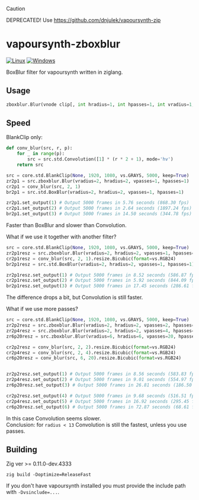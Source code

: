 > [!CAUTION] 
> DEPRECATED! Use https://github.com/dnjulek/vapoursynth-zip



# vapoursynth-zboxblur
[![Linux](https://github.com/dnjulek/vapoursynth-zboxblur/actions/workflows/linux-build.yml/badge.svg)](https://github.com/dnjulek/vapoursynth-zboxblur/actions/workflows/linux-build.yml)
[![Windows](https://github.com/dnjulek/vapoursynth-zboxblur/actions/workflows/windows-build.yml/badge.svg)](https://github.com/dnjulek/vapoursynth-zboxblur/actions/workflows/windows-build.yml)

BoxBlur filter for vapoursynth written in ziglang.

## Usage
```python
zboxblur.Blur(vnode clip[, int hradius=1, int hpasses=1, int vradius=1, int vpasses=1])
```

## Speed
BlankClip only:
```python
def conv_blur(src, r, p):
    for _ in range(p):
        src = src.std.Convolution([1] * (r * 2 + 1), mode='hv')
    return src

src = core.std.BlankClip(None, 1920, 1080, vs.GRAYS, 5000, keep=True)
zr2p1 = src.zboxblur.Blur(vradius=2, hradius=2, vpasses=1, hpasses=1)
cr2p1 = conv_blur(src, 2, 1)
br2p1 = src.std.BoxBlur(vradius=2, hradius=2, vpasses=1, hpasses=1)

zr2p1.set_output(1) # Output 5000 frames in 5.76 seconds (868.30 fps)
cr2p1.set_output(2) # Output 5000 frames in 2.64 seconds (1897.24 fps)
br2p1.set_output(3) # Output 5000 frames in 14.50 seconds (344.78 fps)
```
Faster than BoxBlur and slower than Convolution.

What if we use it together with another filter?
```python
src = core.std.BlankClip(None, 1920, 1080, vs.GRAYS, 5000, keep=True)
zr2p1resz = src.zboxblur.Blur(vradius=2, hradius=2, vpasses=1, hpasses=1).resize.Bicubic(format=vs.RGB24)
cr2p1resz = conv_blur(src, 2, 1).resize.Bicubic(format=vs.RGB24)
br2p1resz = src.std.BoxBlur(vradius=2, hradius=2, vpasses=1, hpasses=1).resize.Bicubic(format=vs.RGB24)

zr2p1resz.set_output(1) # Output 5000 frames in 8.52 seconds (586.87 fps)
cr2p1resz.set_output(2) # Output 5000 frames in 5.92 seconds (844.09 fps)
br2p1resz.set_output(3) # Output 5000 frames in 17.45 seconds (286.61 fps)
```
The difference drops a bit, but Convolution is still faster.

What if we use more passes?
```python
src = core.std.BlankClip(None, 1920, 1080, vs.GRAYS, 5000, keep=True)
zr2p2resz = src.zboxblur.Blur(vradius=2, hradius=2, vpasses=2, hpasses=2).resize.Bicubic(format=vs.RGB24)
zr2p4resz = src.zboxblur.Blur(vradius=2, hradius=2, vpasses=4, hpasses=4).resize.Bicubic(format=vs.RGB24)
zr6p20resz = src.zboxblur.Blur(vradius=6, hradius=6, vpasses=20, hpasses=20).resize.Bicubic(format=vs.RGB24)

cr2p2resz = conv_blur(src, 2, 2).resize.Bicubic(format=vs.RGB24)
cr2p4resz = conv_blur(src, 2, 4).resize.Bicubic(format=vs.RGB24)
cr6p20resz = conv_blur(src, 6, 20).resize.Bicubic(format=vs.RGB24)


zr2p2resz.set_output(1) # Output 5000 frames in 8.56 seconds (583.83 fps)
zr2p4resz.set_output(2) # Output 5000 frames in 9.01 seconds (554.97 fps)
zr6p20resz.set_output(3) # Output 5000 frames in 26.81 seconds (186.50 fps)

cr2p2resz.set_output(4) # Output 5000 frames in 9.68 seconds (516.51 fps)
cr2p4resz.set_output(5) # Output 5000 frames in 16.92 seconds (295.45 fps)
cr6p20resz.set_output(6) # Output 5000 frames in 72.87 seconds (68.61 fps)
```
In this case Convolution seems slower.\
Conclusion: for ``radius < 13`` Convolution is still the fastest, unless you use passes.
## Building
Zig ver >= 0.11.0-dev.4333

``zig build -Doptimize=ReleaseFast``

If you don't have vapoursynth installed you must provide the include path with ``-Dvsinclude=...``.
